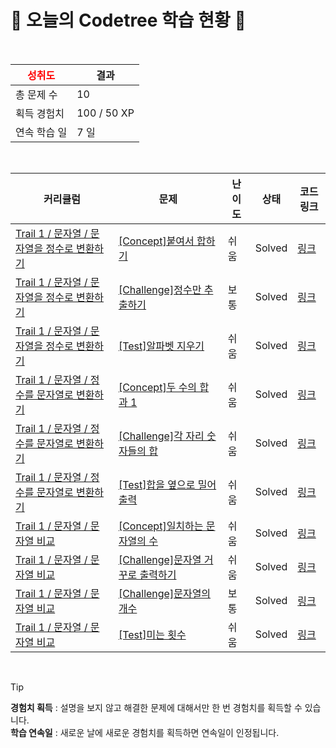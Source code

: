 # 🌲 오늘의 Codetree 학습 현황 🌲

<br />

| <span style="color:red;display:block;text-align:center;"> **성취도**</span> | 결과 |
|---|---|
| 총 문제 수 | 10 |
| 획득 경험치 | 100 / 50 XP |
| 연속 학습 일 | 7 일 |

<br />

|커리큘럼|문제|난이도|상태|코드 링크|
|---|---|---|---|---|
|[Trail 1 / 문자열 / 문자열을 정수로 변환하기](https://en.codetree.ai/trail-info/novice-low/)|[[Concept]붙여서 합하기](https://en.codetree.ai/trails/complete/curated-cards/intro-add-and-add/)|쉬움|Solved|[링크](https://github.com/YUJAEYUN/CodingTest/blob/main/250131/%EB%B6%99%EC%97%AC%EC%84%9C%20%ED%95%A9%ED%95%98%EA%B8%B0/add-and-add.py)|
|[Trail 1 / 문자열 / 문자열을 정수로 변환하기](https://en.codetree.ai/trail-info/novice-low/)|[[Challenge]정수만 추출하기](https://en.codetree.ai/trails/complete/curated-cards/challenge-extract-only-integers/)|보통|Solved|[링크](https://github.com/YUJAEYUN/CodingTest/blob/main/250131/%EC%A0%95%EC%88%98%EB%A7%8C%20%EC%B6%94%EC%B6%9C%ED%95%98%EA%B8%B0/extract-only-integers.py)|
|[Trail 1 / 문자열 / 문자열을 정수로 변환하기](https://en.codetree.ai/trail-info/novice-low/)|[[Test]알파벳 지우기](https://en.codetree.ai/trails/complete/curated-cards/test-remove-alphabet/)|쉬움|Solved|[링크](https://github.com/YUJAEYUN/CodingTest/blob/main/250131/%EC%95%8C%ED%8C%8C%EB%B2%B3%20%EC%A7%80%EC%9A%B0%EA%B8%B0/remove-alphabet.py)|
|[Trail 1 / 문자열 / 정수를 문자열로 변환하기](https://en.codetree.ai/trail-info/novice-low/)|[[Concept]두 수의 합과 1](https://en.codetree.ai/trails/complete/curated-cards/intro-two-nums-sum-and-1/)|쉬움|Solved|[링크](https://github.com/YUJAEYUN/CodingTest/blob/main/250131/%EB%91%90%20%EC%88%98%EC%9D%98%20%ED%95%A9%EA%B3%BC%201/two-nums-sum-and-1.py)|
|[Trail 1 / 문자열 / 정수를 문자열로 변환하기](https://en.codetree.ai/trail-info/novice-low/)|[[Challenge]각 자리 숫자들의 합](https://en.codetree.ai/trails/complete/curated-cards/challenge-sum-of-each-digit/)|쉬움|Solved|[링크](https://github.com/YUJAEYUN/CodingTest/blob/main/250131/%EA%B0%81%20%EC%9E%90%EB%A6%AC%20%EC%88%AB%EC%9E%90%EB%93%A4%EC%9D%98%20%ED%95%A9/sum-of-each-digit.py)|
|[Trail 1 / 문자열 / 정수를 문자열로 변환하기](https://en.codetree.ai/trail-info/novice-low/)|[[Test]합을 옆으로 밀어 출력](https://en.codetree.ai/trails/complete/curated-cards/test-push-the-sum-sideways-to-output/)|쉬움|Solved|[링크](https://github.com/YUJAEYUN/CodingTest/blob/main/250131/%ED%95%A9%EC%9D%84%20%EC%98%86%EC%9C%BC%EB%A1%9C%20%EB%B0%80%EC%96%B4%20%EC%B6%9C%EB%A0%A5/push-the-sum-sideways-to-output.py)|
|[Trail 1 / 문자열 / 문자열 비교](https://en.codetree.ai/trail-info/novice-low/)|[[Concept]일치하는 문자열의 수](https://en.codetree.ai/trails/complete/curated-cards/intro-num-of-correct-string/)|쉬움|Solved|[링크](https://github.com/YUJAEYUN/CodingTest/blob/main/250131/%EC%9D%BC%EC%B9%98%ED%95%98%EB%8A%94%20%EB%AC%B8%EC%9E%90%EC%97%B4%EC%9D%98%20%EC%88%98/num-of-correct-string.py)|
|[Trail 1 / 문자열 / 문자열 비교](https://en.codetree.ai/trail-info/novice-low/)|[[Challenge]문자열 거꾸로 출력하기](https://en.codetree.ai/trails/complete/curated-cards/challenge-print-string-backward/)|쉬움|Solved|[링크](https://github.com/YUJAEYUN/CodingTest/blob/main/250131/%EB%AC%B8%EC%9E%90%EC%97%B4%20%EA%B1%B0%EA%BE%B8%EB%A1%9C%20%EC%B6%9C%EB%A0%A5%ED%95%98%EA%B8%B0/print-string-backward.py)|
|[Trail 1 / 문자열 / 문자열 비교](https://en.codetree.ai/trail-info/novice-low/)|[[Challenge]문자열의 개수](https://en.codetree.ai/trails/complete/curated-cards/challenge-number-of-spring/)|보통|Solved|[링크](https://github.com/YUJAEYUN/CodingTest/blob/main/250131/%EB%AC%B8%EC%9E%90%EC%97%B4%EC%9D%98%20%EA%B0%9C%EC%88%98/number-of-spring.py)|
|[Trail 1 / 문자열 / 문자열 비교](https://en.codetree.ai/trail-info/novice-low/)|[[Test]미는 횟수](https://en.codetree.ai/trails/complete/curated-cards/test-number-of-pushes/)|쉬움|Solved|[링크](https://github.com/YUJAEYUN/CodingTest/blob/main/250131/%EB%AF%B8%EB%8A%94%20%ED%9A%9F%EC%88%98/number-of-pushes.py)|


<br />

> [!TIP]
> **경험치 획득** : 설명을 보지 않고 해결한 문제에 대해서만 한 번 경험치를 획득할 수 있습니다.  
> **학습 연속일** : 새로운 날에 새로운 경험치를 획득하면 연속일이 인정됩니다.

